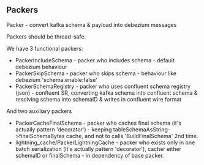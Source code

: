 ## Packers

Packer - convert kafka schema & payload into debezium messages

Packers should be thread-safe.

We have 3 functional packers:

- PackerIncludeSchema - packer who includes schema - default debezium behaviour
- PackerSkipSchema - packer who skips schema - behaviour like debezium 'schema.enable:false'
- PackerSchemaRegistry - packer who uses confluent schema registry (json) - confluent SR, converting kafka schema into confluent schema & resolving schema into schemaID & writes in confluent wire format

And two auxiliary packers

- PackerCacheFinalSchema - packer who caches final schema (it's actually pattern 'decorator') - keeping tableSchemaAsString->finalSchemaBytes cache, and not to calls 'BuildFinalSchema' 2nd time.
- lightning_cache/PackerLightningCache - packer who exists only in one batch serialization (it's actually pattern 'decorator'), cacher either schemaID or finalSchema - in dependency of base packer.
